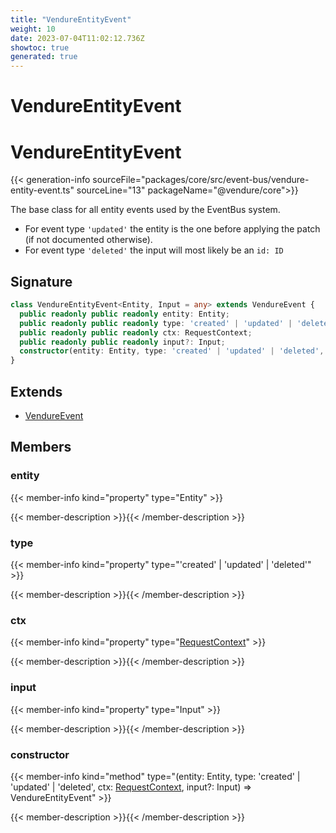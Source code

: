 ```yaml
---
title: "VendureEntityEvent"
weight: 10
date: 2023-07-04T11:02:12.736Z
showtoc: true
generated: true
---
```

<!-- This file was generated from the Vendure source. Do not modify. Instead, re-run the "docs:build" script -->

# VendureEntityEvent
<div class="symbol">


# VendureEntityEvent

{{< generation-info sourceFile="packages/core/src/event-bus/vendure-entity-event.ts" sourceLine="13" packageName="@vendure/core">}}

The base class for all entity events used by the EventBus system.
* For event type `'updated'` the entity is the one before applying the patch (if not documented otherwise).
* For event type `'deleted'` the input will most likely be an `id: ID`

## Signature

```TypeScript
class VendureEntityEvent<Entity, Input = any> extends VendureEvent {
  public readonly public readonly entity: Entity;
  public readonly public readonly type: 'created' | 'updated' | 'deleted';
  public readonly public readonly ctx: RequestContext;
  public readonly public readonly input?: Input;
  constructor(entity: Entity, type: 'created' | 'updated' | 'deleted', ctx: RequestContext, input?: Input)
}
```
## Extends

 * <a href='/typescript-api/events/vendure-event#vendureevent'>VendureEvent</a>


## Members

### entity

{{< member-info kind="property" type="Entity"  >}}

{{< member-description >}}{{< /member-description >}}

### type

{{< member-info kind="property" type="'created' | 'updated' | 'deleted'"  >}}

{{< member-description >}}{{< /member-description >}}

### ctx

{{< member-info kind="property" type="<a href='/typescript-api/request/request-context#requestcontext'>RequestContext</a>"  >}}

{{< member-description >}}{{< /member-description >}}

### input

{{< member-info kind="property" type="Input"  >}}

{{< member-description >}}{{< /member-description >}}

### constructor

{{< member-info kind="method" type="(entity: Entity, type: 'created' | 'updated' | 'deleted', ctx: <a href='/typescript-api/request/request-context#requestcontext'>RequestContext</a>, input?: Input) => VendureEntityEvent"  >}}

{{< member-description >}}{{< /member-description >}}


</div>
